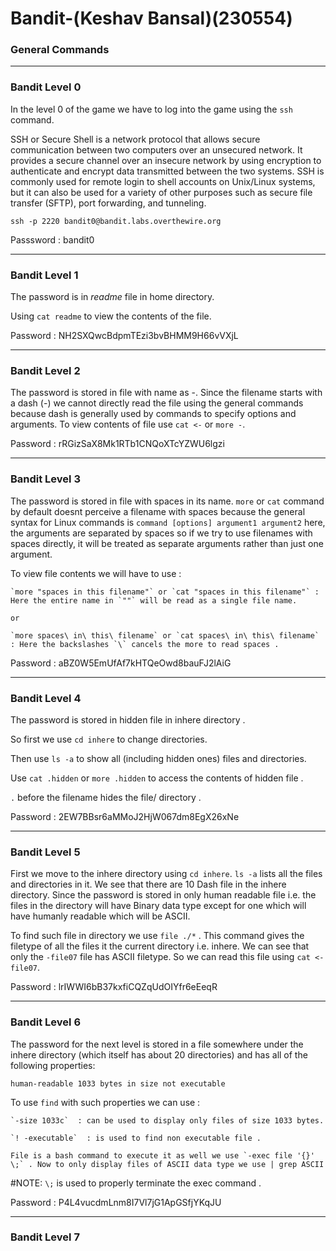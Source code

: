 # Bandit-(Keshav Bansal)(230554)
### General Commands

---------------------------------------------------------------------------

### Bandit Level 0
In the level 0 of the game we have to log into the game using the `ssh` command.

SSH or Secure Shell is a network protocol that allows secure communication between two computers over an unsecured network. It provides a secure channel over an insecure network by using encryption to authenticate and encrypt data transmitted between the two systems. SSH is commonly used for remote login to shell accounts on Unix/Linux systems, but it can also be used for a variety of other purposes such as secure file transfer (SFTP), port forwarding, and tunneling.

`ssh -p 2220 bandit0@bandit.labs.overthewire.org`

Passsword : bandit0

-----------------------------------------------------------------------------

### Bandit Level 1
The password is in *readme* file in home directory.

Using `cat readme` to view the contents of the file.

Password : NH2SXQwcBdpmTEzi3bvBHMM9H66vVXjL

------------------------------------------------------------------------------

### Bandit Level 2
The password is stored in file with name as  -. Since the filename starts with a dash (-) we cannot directly read the file using the general commands because dash is generally used by commands to specify options and arguments.
To view contents of file use `cat <-` or `more -`.

Password : rRGizSaX8Mk1RTb1CNQoXTcYZWU6lgzi

--------------------------------------------------------------------------------

### Bandit Level 3
The password is stored in file with spaces in its name. `more` or `cat` command by default doesnt perceive a filename with spaces because the general syntax for Linux commands is  `command [options] argument1 argument2` here, the arguments are separated by spaces so if we try to use filenames with spaces directly, it will be treated as separate arguments rather than just one argument.

To view file contents we will have to use :

    `more "spaces in this filename"` or `cat "spaces in this filename"` : Here the entire name in `""` will be read as a single file name.

    or

    `more spaces\ in\ this\ filename` or `cat spaces\ in\ this\ filename` : Here the backslashes `\` cancels the more to read spaces .

Password : aBZ0W5EmUfAf7kHTQeOwd8bauFJ2lAiG

------------------------------------------------------------------------------------

### Bandit Level 4
The password is stored in hidden file in inhere directory .

So first we use `cd inhere` to change directories.

Then use `ls -a` to show all (including hidden ones) files and directories.

Use `cat .hidden` or `more .hidden` to access the contents of hidden file .

`.` before the filename hides the file/ directory .

Password : 2EW7BBsr6aMMoJ2HjW067dm8EgX26xNe

--------------------------------------------------------------------------------------

### Bandit Level 5
First we move to the inhere directory using `cd inhere`. `ls -a` lists all the files and directories in it. We see that there are 10 Dash file in the inhere directory. Since the password is stored in only human readable file i.e. the files in the directory will have Binary data type except for one which will have humanly readable which will be ASCII.

To find such file in directory we use `file ./*` . This command gives the filetype of all the files it the current directory i.e. inhere. We can see that only the `-file07` file has ASCII filetype. So we can read this file using `cat <-file07`.

Password : lrIWWI6bB37kxfiCQZqUdOIYfr6eEeqR

---------------------------------------------------------------------------------------

### Bandit Level 6
The password for the next level is stored in a file somewhere under the inhere directory (which itself has about 20 directories) and has all of the following properties:

`human-readable
1033 bytes in size
not executable`

To use `find` with such properties we can use :

    `-size 1033c`  : can be used to display only files of size 1033 bytes.

    `! -executable`  : is used to find non executable file .

    File is a bash command to execute it as well we use `-exec file '{}' \;` . Now to only display files of ASCII data type we use | grep ASCII 

#NOTE: `\;` is used to properly terminate the exec command .

Password : P4L4vucdmLnm8I7Vl7jG1ApGSfjYKqJU

--------------------------------------------------------------------------------------------
### Bandit Level 7

